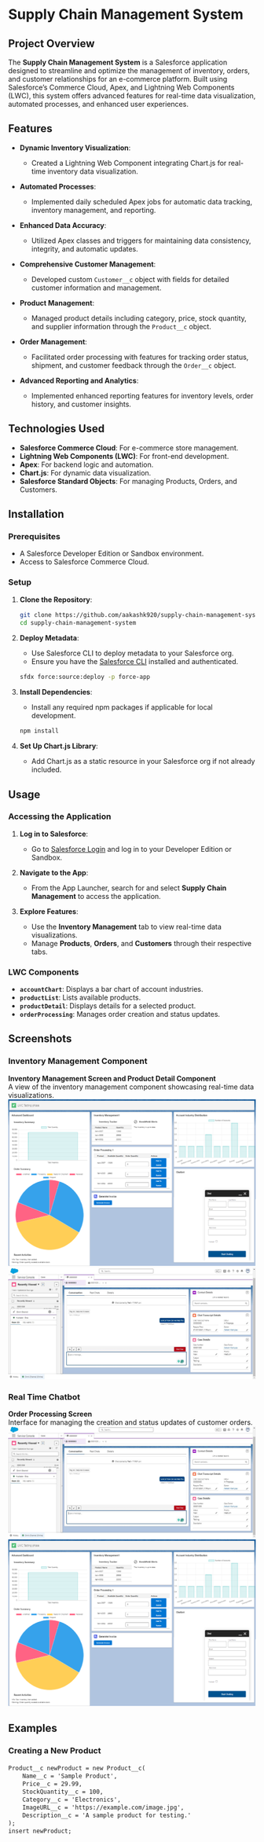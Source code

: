 # Supply Chain Management System

## Project Overview

The **Supply Chain Management System** is a Salesforce application designed to streamline and optimize the management of inventory, orders, and customer relationships for an e-commerce platform. Built using Salesforce’s Commerce Cloud, Apex, and Lightning Web Components (LWC), this system offers advanced features for real-time data visualization, automated processes, and enhanced user experiences.

## Features

- **Dynamic Inventory Visualization**:
  - Created a Lightning Web Component integrating Chart.js for real-time inventory data visualization.

- **Automated Processes**:
  - Implemented daily scheduled Apex jobs for automatic data tracking, inventory management, and reporting.

- **Enhanced Data Accuracy**:
  - Utilized Apex classes and triggers for maintaining data consistency, integrity, and automatic updates.

- **Comprehensive Customer Management**:
  - Developed custom `Customer__c` object with fields for detailed customer information and management.

- **Product Management**:
  - Managed product details including category, price, stock quantity, and supplier information through the `Product__c` object.

- **Order Management**:
  - Facilitated order processing with features for tracking order status, shipment, and customer feedback through the `Order__c` object.

- **Advanced Reporting and Analytics**:
  - Implemented enhanced reporting features for inventory levels, order history, and customer insights.

## Technologies Used

- **Salesforce Commerce Cloud**: For e-commerce store management.
- **Lightning Web Components (LWC)**: For front-end development.
- **Apex**: For backend logic and automation.
- **Chart.js**: For dynamic data visualization.
- **Salesforce Standard Objects**: For managing Products, Orders, and Customers.

## Installation

### Prerequisites

- A Salesforce Developer Edition or Sandbox environment.
- Access to Salesforce Commerce Cloud.

### Setup

1. **Clone the Repository**:
    ```bash
    git clone https://github.com/aakashk920/supply-chain-management-system.git
    cd supply-chain-management-system
    ```

2. **Deploy Metadata**:
   - Use Salesforce CLI to deploy metadata to your Salesforce org.
   - Ensure you have the [Salesforce CLI](https://developer.salesforce.com/tools/sfdxcli) installed and authenticated.

    ```bash
    sfdx force:source:deploy -p force-app
    ```

3. **Install Dependencies**:
   - Install any required npm packages if applicable for local development.

    ```bash
    npm install
    ```

4. **Set Up Chart.js Library**:
   - Add Chart.js as a static resource in your Salesforce org if not already included.

## Usage

### Accessing the Application

1. **Log in to Salesforce**:
   - Go to [Salesforce Login](https://login.salesforce.com/) and log in to your Developer Edition or Sandbox.

2. **Navigate to the App**:
   - From the App Launcher, search for and select **Supply Chain Management** to access the application.

3. **Explore Features**:
   - Use the **Inventory Management** tab to view real-time data visualizations.
   - Manage **Products**, **Orders**, and **Customers** through their respective tabs.

### LWC Components

- **`accountChart`**: Displays a bar chart of account industries.
- **`productList`**: Lists available products.
- **`productDetail`**: Displays details for a selected product.
- **`orderProcessing`**: Manages order creation and status updates.

## Screenshots

### Inventory Management Component

**Inventory Management Screen and Product Detail Component**  
A view of the inventory management component showcasing real-time data visualizations.
![Inventory Management](<Supply chain management.png>) ![Inventory Management](<supply chain-1.JPG>)

### Real Time Chatbot

**Order Processing Screen**  
Interface for managing the creation and status updates of customer orders.
![alt text](<supply chain-2.JPG>) ![alt text](<Supply chain management-1.png>)

## Examples

### Creating a New Product

```apex
Product__c newProduct = new Product__c(
    Name__c = 'Sample Product',
    Price__c = 29.99,
    StockQuantity__c = 100,
    Category__c = 'Electronics',
    ImageURL__c = 'https://example.com/image.jpg',
    Description__c = 'A sample product for testing.'
);
insert newProduct;
